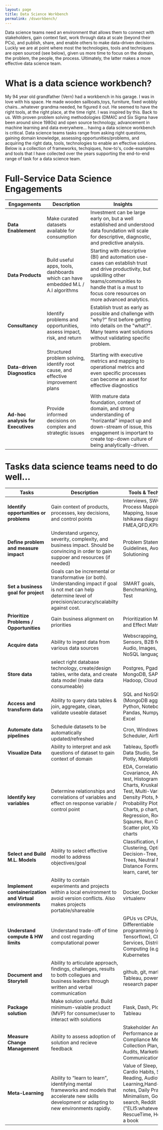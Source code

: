 ```yaml
---
layout: page
title: Data Science Workbench
permalink: /dsworkbench/
---
```


Data science teams need an environment that allows them to connect with stakeholders, gain context fast, work through data at scale (beyond their PCs), and publish, share, and enable others to make data-driven decisions. Luckly we are at point where most the technologies, tools and techniques are open sourced (see below), given us more time to focus on the domain, the problem, the people, the process. Ultimately, the latter makes a more effective data science team. 

# What is a data science workbench?
My 94 year old grandfather (Vern) had a workbench in his garage. I was in love with his space. He made wooden sailboats,toys, furniture, fixed wobbly chairs...whatever grandma needed, he figured it out. He seemed to have the right tools, at the right place, at the time right. I was inspired by this. Back to us. With proven problem solving methodologies (DMAIC and Six Sigma have been around since 1980s) and open source technology, advancement in machine learning and data everywhere... having a data science workbench is critical. Data science teams tasks range from asking right questions, gaining domain knowledge, assessing opportunities/problems, and acquiring the right data, tools, technologies to enable an effective solutions. Below is a collection of frameworks, techqiques, how-to's, code-examples and tools that I have collected over the years supporting the end-to-end range of task for a data science team.

# Full-Service Data Science Engagements
**Engagements** | Description |Insights
-----|-------------|-----
| **Data Enablement**    | Make curated datasets available for consumption| Investment can be large early on, but a well established and understood data foundation will scale for descriptive, diagnostic, and predictive analysis.|
| **Data Products**    | Build useful apps, tools, dashboards which can have embedded M.L / A.I algorithms | Starting with descriptive (BI) and automation use-cases can establish trust and drive productivity, but upskilling other teams/communities to handle that is a must to focus core resources on more advanced analytics.|
| **Consultancy**    | Identify problems and opportunities, assess impact, risk, and return | Establish trust as early as possible and challenge with "why?" first before getting into details on the "what?". Many teams want solutions without validating specific problem.|
| **Data-driven Diagnostics**    | Structured problem solving, identify root cause, and effective improvement plans|Starting with executive metrics and mapping to operational metrics and even specific processes can become an asset for effective diagnostics|
| **Ad-hoc analysis for Executives**    |Provide informed decisions on complex and strategtic issues| With mature data foundation, context of domain, and strong understanding of "horizantal" impact up and down-stream of issue, this engagement is important to create top-down culture of being analytically-driven.

# Tasks data science teams need to do well...

|**Tasks**|Description|Tools & Technologies
-----------|-------------|-------------------
| **Identify opportunities or problems**    |   Gain context of products, processes, key decisions, and control points| Interviews, SWOT, SIPOC, Process Mapping, Affinity Mapping, Issue Trees, Ishikawa diagram, FMEA,QFD,KPIs        |
| **Define problem and measure impact**    | Understand urgency, severity, complexity, and business impact. Should be convincing in order to gain suppoer and resources (if needed)           |   Problem Statement Guidelines, Avoid Solutioning      |
| **Set a business goal for project**   |  Goals can be incremental or transformative (or both). Understanding impact if goal is not met can help determine level of precision/accuracy/scalabilty against cost. |   SMART goals, Benchmarking, Normality Test |
| **Prioritize Problems / Opportunities**   |  Gain business alignment on priorities |   Prioritization Matrix, Cause and Effect Matrix     |
|**Acquire data**   |   Ability to ingest data from various data sources| Webscrapping, APIs, Sensors, B2B feeds, Audio, Images, SQL and NoSQL languages |
| **Store data**  | select right database technology, create/design tables, write data, and create data model (make data consumeable) | Postgres, Pgadmin4, MongoDB, SAP Hana, Hadoop, Cloud Storage|
| **Access and transform data**   | Ability to query data tables & join, aggregate, clean, validate useable dataset| SQL and NoSQL (MongoDB aggregation), Python, Notebooks, Pandas, Numpy, Loops, Excel    |
| **Automate data pipelines**   | Schedule datasets to be automatically updated/refreshed | Cron, Windows Task Scheduler, Airflow     |
| **Visualize Data**   | Ability to interpret and ask questions of dataset to gain context of domain    |   Tableau, Spotfire, Google Data Studio, Seaborn, Plotly, Matplotlib   |
| **Identify key variables**   | Determine relationships and correlations of variables and effect on response variable / control point          | EDA, Correlation Matrix, Covariance, ANOVA, t-test, Histograms, I-MR Charts, Kruskal-Wallis Test, Multi-Vari Chart, Density Plots, Normal Probability Plot, Pareto Charts, p chart, Regression, Root Sum of Sqaures, Run Chart, Scatter plot, Xbar-R charts        |
| **Select and Build M.L. Models**   | Ability to select effective model to address objectives/goal           | Classification, Regression, Clustering, Optimization, Decision-Tree, Bayesian Trees, Neutral Nets, Distance Formulas, scikit-learn, caret, tensorflow      |
| **Implement containerization and Virtual environments**   | Ability to contain experiments and projects within a local environment to avoid version conflicts. Also makes projects portable/shareable       |   Docker, DockerHub, virtualenv |
| **Understand compute & HW limits**   | Understand trade-off of time and cost regarding computational power  | GPUs vs CPUs, Differentiable programming (e.g Tensorflow), Cloud Services, Distributed Computing (e.g Dask), Kubernetes     |
| **Document and Storytell**  | Ability to articulate approach, findings, challenges, results to both collegues and business leaders through written and verbal communication  | github, git, markdown, Tableau, powerpoint, research paper template |
| **Package solution** | Make solution useful. Build minimum-vaiable product (MVP) for consumer/user to interact with solutions          |  Flask, Dash, Ploty, RShiny, Tableau |
| **Measure Change Management**   | Ability to assess adoption of solution and recieve feedback | Stakeholder Analysis, Performance and Compliance Metrics, Data Collection Plan, Surveys, Audits, Marketing and Communication Plan  |
| **Meta-Learning**   | Ability to “learn to learn”, identifying mental frameworks and models that accelerate new skills development or adapting to new environments rapidly.| Value of Sleep, Diet, Cardio Habits, Speed Reading, Audiotory Learning,Hand-written notes, Daily Practice, Minimalism, Google search, Reddit ("ELI5:whateveryouwant"), RescueTime, How to read a book|
